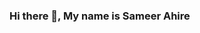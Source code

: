 ### Hi there 👋, My name is Sameer Ahire

<!--
**sameer6399/sameer6399** is a ✨ _special_ ✨ repository because its `README.md` (this file) appears on your GitHub profile.

Here are some ideas to get you started:

🔭 I’m currently working on Full Stack React Web App
🌱 I’m currently learning Machine Learning and Web Developemnt
💬 Ask me about Java 
📫 How to reach me: sameer.ahire.neu@gmail.com
       
